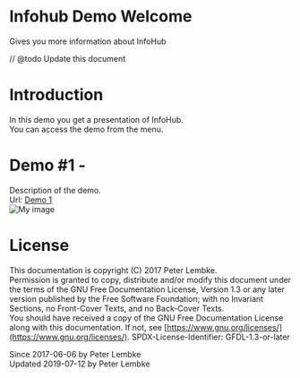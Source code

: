 # Infohub Demo Welcome
Gives you more information about InfoHub  

// @todo Update this document 

# Introduction
In this demo you get a presentation of InfoHub.  
You can access the demo from the menu.  

# Demo #1 - 
Description of the demo.  
Url: <a href="/demo/1" target="_blank">Demo 1</a>  
![My image](demo1.png)

# License
This documentation is copyright (C) 2017 Peter Lembke.  
Permission is granted to copy, distribute and/or modify this document under the terms of the GNU Free Documentation License, Version 1.3 or any later version published by the Free Software Foundation; with no Invariant Sections, no Front-Cover Texts, and no Back-Cover Texts.  
You should have received a copy of the GNU Free Documentation License along with this documentation. If not, see [https://www.gnu.org/licenses/](https://www.gnu.org/licenses/).  SPDX-License-Identifier: GFDL-1.3-or-later  

Since 2017-06-06 by Peter Lembke  
Updated 2019-07-12 by Peter Lembke  
